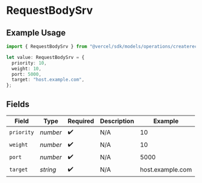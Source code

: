 # RequestBodySrv

## Example Usage

```typescript
import { RequestBodySrv } from "@vercel/sdk/models/operations/createrecord.js";

let value: RequestBodySrv = {
  priority: 10,
  weight: 10,
  port: 5000,
  target: "host.example.com",
};
```

## Fields

| Field              | Type               | Required           | Description        | Example            |
| ------------------ | ------------------ | ------------------ | ------------------ | ------------------ |
| `priority`         | *number*           | :heavy_check_mark: | N/A                | 10                 |
| `weight`           | *number*           | :heavy_check_mark: | N/A                | 10                 |
| `port`             | *number*           | :heavy_check_mark: | N/A                | 5000               |
| `target`           | *string*           | :heavy_check_mark: | N/A                | host.example.com   |